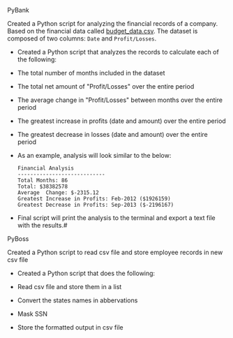 PyBank

Created a Python script for analyzing the financial records of a company. Based on the financial data called [budget_data.csv](PyBank/raw_data/budget_data2.csv). The dataset is composed of two columns: `Date` and `Profit/Losses`. 

*  Created a Python script that analyzes the records to calculate each of the following:

  * The total number of months included in the dataset
  * The total net amount of "Profit/Losses" over the entire period
  * The average change in "Profit/Losses" between months over the entire period
  * The greatest increase in profits (date and amount) over the entire period
  * The greatest decrease in losses (date and amount) over the entire period
* As an example, analysis will look similar to the below:

  ```text
  Financial Analysis
  ----------------------------
  Total Months: 86
  Total: $38382578
  Average  Change: $-2315.12
  Greatest Increase in Profits: Feb-2012 ($1926159)
  Greatest Decrease in Profits: Sep-2013 ($-2196167)
  ```

* Final script will print the analysis to the terminal and export a text file with the results.# 

PyBoss

Created a Python script to read csv file and store employee records in new csv file

*  Created a Python script that does the following:

  * Read csv file and store them in a list
  * Convert the states names in abbervations
  * Mask SSN
  * Store the formatted output in csv file

